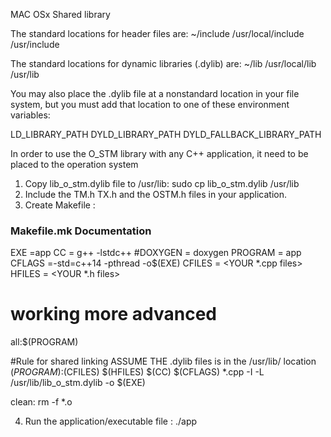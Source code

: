 MAC OSx Shared library

The standard locations for header files are:
~/include
/usr/local/include
/usr/include

The standard locations for dynamic libraries (.dylib) are:
~/lib
/usr/local/lib
/usr/lib

You may also place the .dylib file at a nonstandard location in your file system, but you must add that location to one of these environment variables:

LD_LIBRARY_PATH
DYLD_LIBRARY_PATH
DYLD_FALLBACK_LIBRARY_PATH

In order to use the O_STM library with any C++ application, it need to be placed to the operation system
1. Copy lib_o_stm.dylib file to /usr/lib: sudo cp lib_o_stm.dylib /usr/lib
2. Include the TM.h TX.h and the OSTM.h files in your application.
3. Create Makefile :

### Makefile.mk Documentation
EXE =app
CC = g++ -lstdc++
#DOXYGEN = doxygen
PROGRAM = app
CFLAGS =-std=c++14 -pthread -o$(EXE)
CFILES = <YOUR *.cpp files>
HFILES = <YOUR *.h files>

# working more advanced
all:$(PROGRAM)

#Rule for shared linking ASSUME THE .dylib files is in the /usr/lib/ location
$(PROGRAM):$(CFILES) $(HFILES)
	$(CC) $(CFLAGS) *.cpp -I -L /usr/lib/lib_o_stm.dylib  -o $(EXE)

clean:
	rm -f *.o

4. Run the application/executable file : ./app
